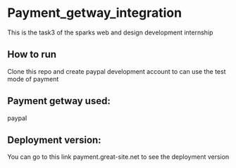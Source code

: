 # Payment_getway_integration
This is the task3 of the sparks web and design development internship
## How to run
Clone this repo and create paypal development account to can use the test mode of payment
## Payment getway used:
paypal
## Deployment version:
 You can go to this link payment.great-site.net to see the deployment version
